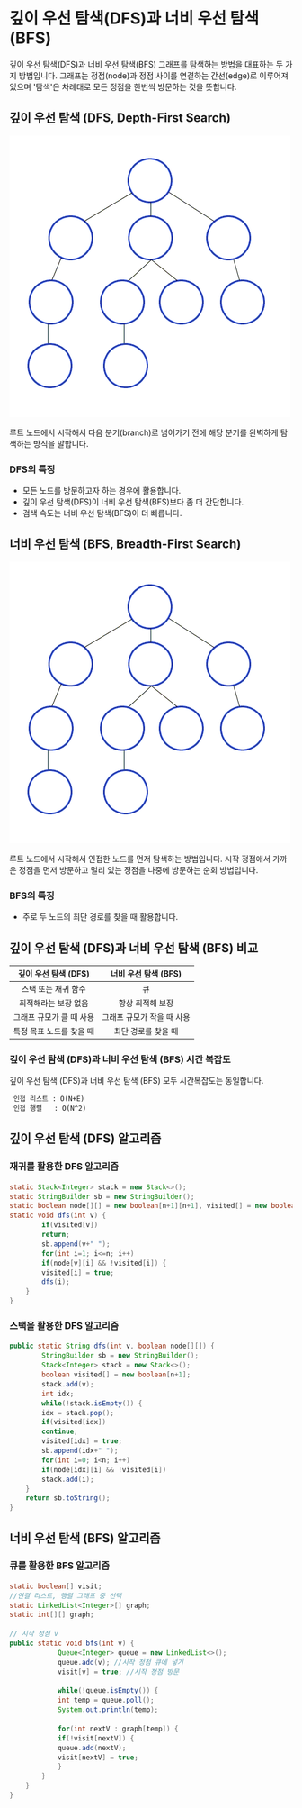 # 깊이 우선 탐색(DFS)과 너비 우선 탐색(BFS)

깊이 우선 탐색(DFS)과 너비 우선 탐색(BFS) 그래프를 탐색하는 방법을 대표하는 두 가지 방법입니다.
그래프는 정점(node)과 정점 사이를 연결하는 간선(edge)로 이루어져 있으며 '탐색'은 차례대로 모든 정점을 한번씩 방문하는 것을 뜻합니다.

## 깊이 우선 탐색 (DFS, Depth-First Search)
![DFS](../../../resources/assets/Depth-First-Search.gif)

루트 노드에서 시작해서 다음 분기(branch)로 넘어가기 전에 해당 분기를 완벽하게 탐색하는 방식을 말합니다.

### DFS의 특징
- 모든 노드를 방문하고자 하는 경우에 활용합니다.
- 깊이 우선 탐색(DFS)이 너비 우선 탐색(BFS)보다 좀 더 간단합니다.
- 검색 속도는 너비 우선 탐색(BFS)이 더 빠릅니다.

## 너비 우선 탐색 (BFS, Breadth-First Search)
![BFS](../../../resources/assets/Breadth-First-Search-Algorithm.gif)

루트 노드에서 시작해서 인접한 노드를 먼저 탐색하는 방법입니다.
시작 정점애서 가까운 정점을 먼저 방문하고 멀리 있는 정점을 나중에 방문하는 순회 방법입니다.

### BFS의 특징
- 주로 두 노드의 최단 경로를 찾을 때 활용합니다.

## 깊이 우선 탐색 (DFS)과 너비 우선 탐색 (BFS) 비교

| 깊이 우선 탐색 (DFS) | 너비 우선 탐색 (BFS)  |
|:--------------:|:---------------:|
|  스택 또는 재귀 함수   |        큐        |
|  최적해라는 보장 없음   |    항상 최적해 보장    |
| 그래프 규모가 클 때 사용 | 그래프 규모가 작을 때 사용 |
| 특정 목표 노드를 찾을 때 |   최단 경로를 찾을 때   |

### 깊이 우선 탐색 (DFS)과 너비 우선 탐색 (BFS) 시간 복잡도
깊이 우선 탐색 (DFS)과 너비 우선 탐색 (BFS) 모두 시간복잡도는 동일합니다. 

``` markdown
 인접 리스트 : O(N+E)  
 인접 행렬   : O(N^2)  
```


## 깊이 우선 탐색 (DFS) 알고리즘
### 재귀를 활용한 DFS 알고리즘
```java
static Stack<Integer> stack = new Stack<>();
static StringBuilder sb = new StringBuilder();
static boolean node[][] = new boolean[n+1][n+1], visited[] = new boolean[n+1];
static void dfs(int v) {
        if(visited[v])
        return;
        sb.append(v+" ");
        for(int i=1; i<=n; i++)
        if(node[v][i] && !visited[i]) {
        visited[i] = true;
        dfs(i);
    }
}
```
### 스택을 활용한 DFS 알고리즘
```java
public static String dfs(int v, boolean node[][]) {
        StringBuilder sb = new StringBuilder();
        Stack<Integer> stack = new Stack<>();
        boolean visited[] = new boolean[n+1];
        stack.add(v);
        int idx;
        while(!stack.isEmpty()) {
        idx = stack.pop();
        if(visited[idx])
        continue;
        visited[idx] = true;
        sb.append(idx+" ");
        for(int i=0; i<n; i++)
        if(node[idx][i] && !visited[i])
        stack.add(i);
    }
    return sb.toString();
}
```

## 너비 우선 탐색 (BFS) 알고리즘
### 큐를 활용한 BFS 알고리즘
```java
static boolean[] visit;
//연결 리스트, 행렬 그래프 중 선택
static LinkedList<Integer>[] graph;
static int[][] graph;

// 시작 정점 v
public static void bfs(int v) {
            Queue<Integer> queue = new LinkedList<>();
            queue.add(v); //시작 정점 큐에 넣기
            visit[v] = true; //시작 정점 방문
    
            while(!queue.isEmpty()) {
            int temp = queue.poll();
            System.out.println(temp);
    
            for(int nextV : graph[temp]) {
            if(!visit[nextV]) {
            queue.add(nextV);
            visit[nextV] = true;
            }
        }
    }
}
```
